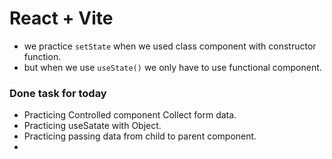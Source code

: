 # React + Vite

- we practice `setState` when we used class component with constructor function.
- but when we use `useState()` we only have to use functional component.

### Done task for today
- Practicing Controlled component Collect form data.
- Practicing useSatate with Object.
- Practicing passing data from child to parent component.
- 
